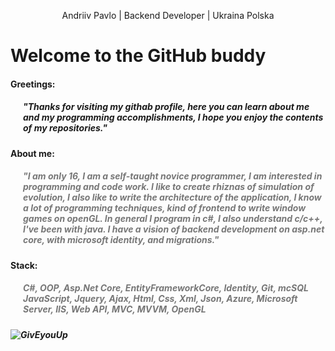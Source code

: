 <p align="center">Andriiv Pavlo | Backend Developer | Ukraina Polska</p>
<p align="center"><h1>Welcome to the GitHub buddy</h1>
</p>

<h4>Greetings:<h4>
<h5 style=" margin-left: 20px;">"Thanks for visiting my githab profile, here you can learn about me and my programming accomplishments, I hope you enjoy the contents of my repositories."<h5>

<h4>About me:<h4>
<h5 style="color:#777; margin-left: 20px;">"I am only 16, I am a self-taught novice programmer, I am interested in programming and code work. I like to create rhiznas of simulation of evolution, I also like to write the architecture of the application, I know a lot of programming techniques, kind of frontend to write window games on openGL. In general I program in c#, I also understand c/c++, I've been with java. I have a vision of backend development on asp.net core, with microsoft identity, and migrations."<h5>

<h4>Stack:<h4>
<h5 style="color:#777; margin-left: 20px;">С#, OOP, Asp.Net Core, EntityFrameworkCore, Identity, Git, mcSQL JavaScript, Jquery, Ajax, Html, Css, Xml, Json, Azure, Microsoft Server, IIS, Web API, MVC, MVVM, OpenGL<h5>
  
![GivEyouUp](https://github.com/AS-aan70456/AS-aan70456/assets/107953303/567333ed-9535-49a9-8fde-bdda19225e7d)
